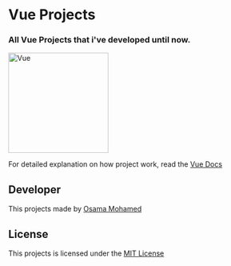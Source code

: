 # Vue Projects
### All Vue Projects that i've developed until now.

[<img src="https://vuejs.org/images/logo.png" width="200" title="Vue" >](https://github.com/osama-mohamed)


For detailed explanation on how project work, read the [Vue Docs](https://vuejs.org/v2/guide)

## Developer
This projects made by [Osama Mohamed](https://www.linkedin.com/in/osama-mohamed-ms/)

## License
This projects is licensed under the [MIT License](https://opensource.org/licenses/MIT)
